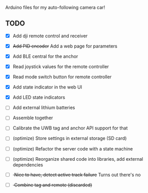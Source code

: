 Arduino files for my auto-following camera car!


## TODO
- [x] Add dji remote control and receiver
- [x] <s>Add PID encoder</s> Add a web page for parameters
- [x] Add BLE central for the anchor
- [x] Read joystick values for the remote controller
- [x] Read mode switch button for remote controller
- [x] Add state indicator in the web UI
- [x] Add LED state indicators
- [ ] Add external lithium batteries
- [ ] Assemble together
- [ ] Calibrate the UWB tag and anchor
API support for that
- [ ] (optimize) Store settings in external storage (SD card)
- [ ] (optimize) Refactor the server code with a state machine
- [ ] (optimize) Reorganize shared code into libraries, add external dependencies 

- [ ] <s> Nice to have, detect active track failure</s> Turns out there's no 
- [ ] <s> Combine tag and remote (discarded)</s>
